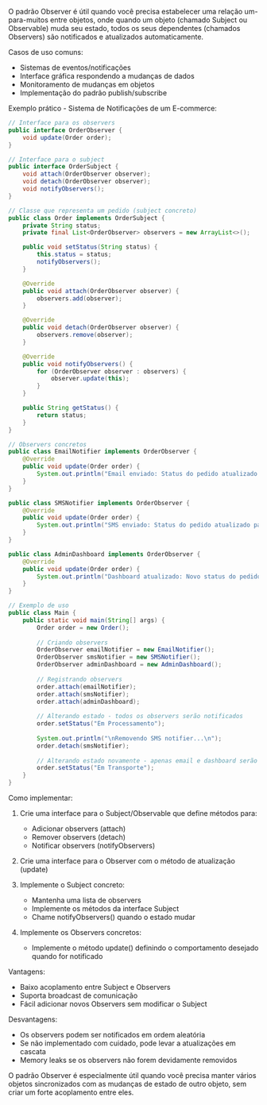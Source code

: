 O padrão Observer é útil quando você precisa estabelecer uma relação um-para-muitos entre objetos, onde quando um objeto (chamado Subject ou Observable) muda seu estado, todos os seus dependentes (chamados Observers) são notificados e atualizados automaticamente.

Casos de uso comuns:
- Sistemas de eventos/notificações
- Interface gráfica respondendo a mudanças de dados
- Monitoramento de mudanças em objetos
- Implementação do padrão publish/subscribe

Exemplo prático - Sistema de Notificações de um E-commerce:

```java
// Interface para os observers
public interface OrderObserver {
    void update(Order order);
}

// Interface para o subject
public interface OrderSubject {
    void attach(OrderObserver observer);
    void detach(OrderObserver observer);
    void notifyObservers();
}

// Classe que representa um pedido (subject concreto)
public class Order implements OrderSubject {
    private String status;
    private final List<OrderObserver> observers = new ArrayList<>();

    public void setStatus(String status) {
        this.status = status;
        notifyObservers();
    }

    @Override
    public void attach(OrderObserver observer) {
        observers.add(observer);
    }

    @Override
    public void detach(OrderObserver observer) {
        observers.remove(observer);
    }

    @Override
    public void notifyObservers() {
        for (OrderObserver observer : observers) {
            observer.update(this);
        }
    }

    public String getStatus() {
        return status;
    }
}

// Observers concretos
public class EmailNotifier implements OrderObserver {
    @Override
    public void update(Order order) {
        System.out.println("Email enviado: Status do pedido atualizado para " + order.getStatus());
    }
}

public class SMSNotifier implements OrderObserver {
    @Override
    public void update(Order order) {
        System.out.println("SMS enviado: Status do pedido atualizado para " + order.getStatus());
    }
}

public class AdminDashboard implements OrderObserver {
    @Override
    public void update(Order order) {
        System.out.println("Dashboard atualizado: Novo status do pedido é " + order.getStatus());
    }
}

// Exemplo de uso
public class Main {
    public static void main(String[] args) {
        Order order = new Order();
        
        // Criando observers
        OrderObserver emailNotifier = new EmailNotifier();
        OrderObserver smsNotifier = new SMSNotifier();
        OrderObserver adminDashboard = new AdminDashboard();
        
        // Registrando observers
        order.attach(emailNotifier);
        order.attach(smsNotifier);
        order.attach(adminDashboard);
        
        // Alterando estado - todos os observers serão notificados
        order.setStatus("Em Processamento");
        
        System.out.println("\nRemovendo SMS notifier...\n");
        order.detach(smsNotifier);
        
        // Alterando estado novamente - apenas email e dashboard serão notificados
        order.setStatus("Em Transporte");
    }
}
```

Como implementar:

1. Crie uma interface para o Subject/Observable que define métodos para:
    - Adicionar observers (attach)
    - Remover observers (detach)
    - Notificar observers (notifyObservers)

2. Crie uma interface para o Observer com o método de atualização (update)

3. Implemente o Subject concreto:
    - Mantenha uma lista de observers
    - Implemente os métodos da interface Subject
    - Chame notifyObservers() quando o estado mudar

4. Implemente os Observers concretos:
    - Implemente o método update() definindo o comportamento desejado quando for notificado

Vantagens:
- Baixo acoplamento entre Subject e Observers
- Suporta broadcast de comunicação
- Fácil adicionar novos Observers sem modificar o Subject

Desvantagens:
- Os observers podem ser notificados em ordem aleatória
- Se não implementado com cuidado, pode levar a atualizações em cascata
- Memory leaks se os observers não forem devidamente removidos

O padrão Observer é especialmente útil quando você precisa manter vários objetos sincronizados com as mudanças de estado de outro objeto, sem criar um forte acoplamento entre eles.